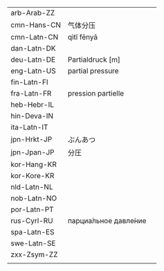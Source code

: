 | | | |
|-|-|-|
| arb-Arab-ZZ |  |  |
| cmn-Hans-CN | 气体分压 |  |
| cmn-Latn-CN | qìtǐ fēnyā |  |
| dan-Latn-DK |  |  |
| deu-Latn-DE | Partialdruck [m] |  |
| eng-Latn-US | partial pressure |  |
| fin-Latn-FI |  |  |
| fra-Latn-FR | pression partielle |  |
| heb-Hebr-IL |  |  |
| hin-Deva-IN |  |  |
| ita-Latn-IT |  |  |
| jpn-Hrkt-JP | ぶんあつ |  |
| jpn-Jpan-JP | 分圧 |  |
| kor-Hang-KR |  |  |
| kor-Kore-KR |  |  |
| nld-Latn-NL |  |  |
| nob-Latn-NO |  |  |
| por-Latn-PT |  |  |
| rus-Cyrl-RU | парциа́льное давле́ние |  |
| spa-Latn-ES |  |  |
| swe-Latn-SE |  |  |
| zxx-Zsym-ZZ |  |  |
|  |  |  |
